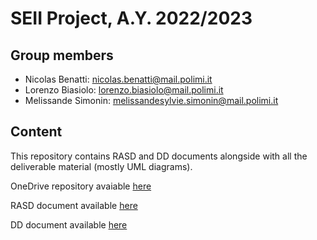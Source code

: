 # SEII Project, A.Y. 2022/2023

## Group members

* Nicolas Benatti: nicolas.benatti@mail.polimi.it
* Lorenzo Biasiolo: lorenzo.biasiolo@mail.polimi.it
* Melissande Simonin: melissandesylvie.simonin@mail.polimi.it

## Content
This repository contains RASD and DD documents alongside with all the deliverable material (mostly UML diagrams).

OneDrive repository avaiable [here](https://tinyurl.com/se2onedriverepo)

RASD document available [here](https://tinyurl.com/se2rasd)

DD document available [here](https://tinyurl.com/se2dd)
